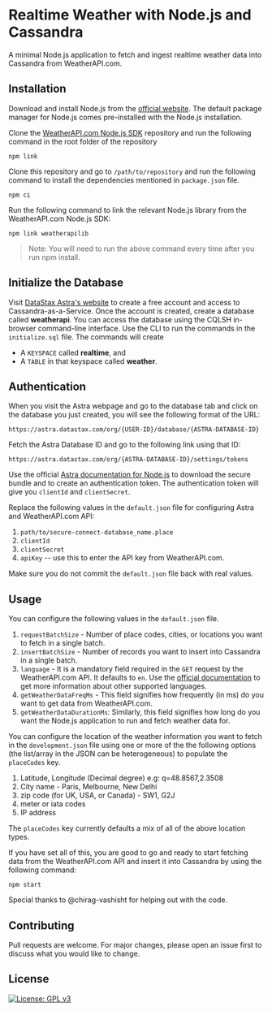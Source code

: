
# Realtime Weather with Node.js and Cassandra

A minimal Node.js application to fetch and ingest realtime weather data into Cassandra from WeatherAPI.com.

## Installation

Download and install Node.js from the [official website](https://nodejs.org/en/download/). The default package manager for Node.js comes pre-installed with the Node.js installation.

Clone the [WeatherAPI.com Node.js SDK](https://github.com/weatherapicom/weatherapi-Node-js) repository and run the following command in the root folder of the repository

```
npm link
```

Clone this repository and go to `/path/to/repository` and run the following command to install the dependencies mentioned in `package.json` file.

```
npm ci
```

Run the following command to link the relevant Node.js library from the WeatherAPI.com Node.js SDK:

```
npm link weatherapilib
```
> Note: You will need to run the above command every time after you run npm install.

## Initialize the Database

Visit [DataStax Astra's website](https://dtsx.io/3ipNN63) to create a free account and access to Cassandra-as-a-Service. Once the account is created, create a database called **weatherapi**. You can access the database using the CQLSH in-browser command-line interface. Use the CLI to run the commands in the `initialize.sql` file. The commands will create
* A `KEYSPACE` called **realtime**, and
* A `TABLE` in that keyspace called **weather**.

## Authentication

When you visit the Astra webpage and go to the database tab and click on the database you just created, you will see the following format of the URL:

```https://astra.datastax.com/org/{USER-ID}/database/{ASTRA-DATABASE-ID}```

Fetch the Astra Database ID and go to the following link using that ID:

```https://astra.datastax.com/org/{ASTRA-DATABASE-ID}/settings/tokens```

Use the official [Astra documentation for Node.js](https://docs.datastax.com/en/astra/docs/connecting-to-your-database-with-the-datastax-nodejs-driver.html) to download the secure bundle and to create an authentication token. The authentication token will give you `clientId` and `clientSecret`.

Replace the following values in the `default.json` file for configuring Astra and WeatherAPI.com API:
1. `path/to/secure-connect-database_name.place`
2. `clientId`
3. `clientSecret`
4. `apiKey` -- use this to enter the API key from WeatherAPI.com.

Make sure you do not commit the `default.json` file back with real values.

## Usage

You can configure the following values in the `default.json` file.

1. `requestBatchSize` - Number of place codes, cities, or locations you want to fetch in a single batch.
2. `insertBatchSize` - Number of records you want to insert into Cassandra in a single batch.
3. `language` - It is a mandatory field required in the `GET` request by the WeatherAPI.com API. It defaults to `en`. Use the [official documentation](https://www.weatherapi.com/docs/) to get more information about other supported languages.
4. `getWeatherDataFreqMs` - This field signifies how frequently (in ms) do you want to get data from WeatherAPI.com.
5. `getWeatherDataDurationMs`: Similarly, this field signifies how long do you want the Node.js application to run and fetch weather data for.

You can configure the location of the weather information you want to fetch in the `development.json` file using one or more of the the following options (the list/array in the JSON can be heterogeneous) to populate the `placeCodes` key.

1. Latitude, Longitude (Decimal degree) e.g: q=48.8567,2.3508
2. City name - Paris, Melbourne, New Delhi
3. zip code (for UK, USA, or Canada) - SW1, G2J
4. meter or iata codes
5. IP address

The `placeCodes` key currently defaults a mix of all of the above location types.

If you have set all of this, you are good to go and ready to start fetching data from the WeatherAPI.com API and insert it into Cassandra by using the following command:

```
npm start
```

Special thanks to @chirag-vashisht for helping out with the code.

## Contributing
Pull requests are welcome. For major changes, please open an issue first to discuss what you would like to change.

## License
[![License: GPL v3](https://img.shields.io/badge/License-GPLv3-blue.svg)](https://www.gnu.org/licenses/gpl-3.0)

